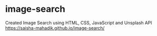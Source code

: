 # image-search
 Created Image Search using HTML, CSS, JavaScript and Unsplash API
 https://saisha-mahadik.github.io/image-search/
